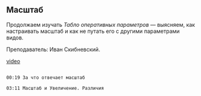 ## Масштаб

Продолжаем изучать *Табло оперативных параметров* — выясняем, как настраивать масштаб и как не путать его с другими параметрами видов.

Преподаватель: Иван Скибневский. 

[video](https://player.softculture.cc/embed/online/ARC/ARC_59.21.12_L6-2_Scale)

```chapters

00:19 За что отвечает масштаб

03:11 Масштаб и Увеличение. Различия

```